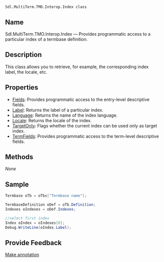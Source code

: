 

# 
    Sdl.MultiTerm.TMO.Interop.Index class



## Name

Sdl.MultiTerm.TMO.Interop.Index —          Provides programmatic access to a particular index of a termbase definition.



## Description



This class allows you to retrieve, for example, the corresponding index label, the locale, etc.



## Properties

* [Fields](Sdl.MultiTerm.TMO.Interop.Index.Fields.html): Provides programmatic access to the entry-level descriptive fields.
* [Label](Sdl.MultiTerm.TMO.Interop.Index.Label.html): Returns the label of a particular index.
* [Language](Sdl.MultiTerm.TMO.Interop.Index.Language.html): Returns the name of the index language.
* [Locale](Sdl.MultiTerm.TMO.Interop.Index.Locale.html): Returns the locale of the index.
* [TargetOnly](Sdl.MultiTerm.TMO.Interop.Index.TargetOnly.html): Flags whether the current index can be used only as target index.
* [TermFields](Sdl.MultiTerm.TMO.Interop.Index.TermFields.html): Provides programmatic access to the term-level descriptive fields.




## Methods
*None*


## Sample


```cs
Termbase oTb = oTbs["Termbase name"];

TermbaseDefinition oDef = oTb.Definition;
Indexes oIndexes = oDef.Indexes;

//select first index
Index oIndex = oIndexes[0];
Debug.WriteLine(oIndex.Label);
```



## Provide Feedback

[Make annotation](mailto:sdk-feedback@sdl.com&amp;subject=Reference%20for%20Sdl.MultiTerm.TMO.Interop.Index)

